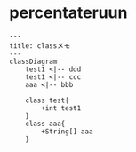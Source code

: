# percentateruun

```mermaid
---
title: classメモ
---
classDiagram
    test1 <|-- ddd
    test1 <|-- ccc
    aaa <|-- bbb

    class test{
        +int test1
    }
    class aaa{
        +String[] aaa
    }
```

```mermaid

```
